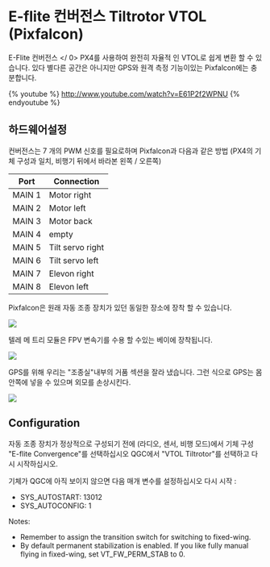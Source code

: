 # E-flite 컨버전스 Tiltrotor VTOL (Pixfalcon)

 E-Flite 컨버전스 </ 0> PX4를 사용하여 완전히 자율적 인 VTOL로 쉽게 변환 할 수 있습니다. 있다 별다른 공간은 아니지만 GPS와 원격 측정 기능이있는 Pixfalcon에는 충분합니다.</p> 

{% youtube %} http://www.youtube.com/watch?v=E61P2f2WPNU {% endyoutube %}

## 하드웨어설정 

컨버전스는 7 개의 PWM 신호를 필요로하며 Pixfalcon과 다음과 같은 방법 (PX4의 기체 구성과 일치, 비행기 뒤에서 바라본 왼쪽 / 오른쪽) 

| Port   | Connection       |
| ------ | ---------------- |
| MAIN 1 | Motor right      |
| MAIN 2 | Motor left       |
| MAIN 3 | Motor back       |
| MAIN 4 | empty            |
| MAIN 5 | Tilt servo right |
| MAIN 6 | Tilt servo left  |
| MAIN 7 | Elevon right     |
| MAIN 8 | Elevon left      |

Pixfalcon은 원래 자동 조종 장치가 있던 동일한 장소에 장착 할 수 있습니다.

![](../../images/eflight_convergence_pixfalcon_mounting.jpg)

텔레 메 트리 모듈은 FPV 변속기를 수용 할 수있는 베이에 장착됩니다.

![](../../images/eflight_convergence_telemetry_module.jpg)

GPS를 위해 우리는 "조종실"내부의 거품 섹션을 잘라 냈습니다. 그런 식으로 GPS는 몸 안쪽에 넣을 수 있으며 외모를 손상시킨다.

![](../../images/eflight_convergence_gps_mounting.jpg)

## Configuration

자동 조종 장치가 정상적으로 구성되기 전에 (라디오, 센서, 비행 모드)에서 기체 구성 "E-flite Convergence"를 선택하십시오 QGC에서 "VTOL Tiltrotor"를 선택하고 다시 시작하십시오.

기체가 QGC에 아직 보이지 않으면 다음 매개 변수를 설정하십시오 다시 시작 :

- SYS\_AUTOSTART: 13012
- SYS\_AUTOCONFIG: 1

Notes:

- Remember to assign the transition switch for switching to fixed-wing.
- By default permanent stabilization is enabled. If you like fully manual flying in fixed-wing, set VT\_FW\_PERM\_STAB to 0.